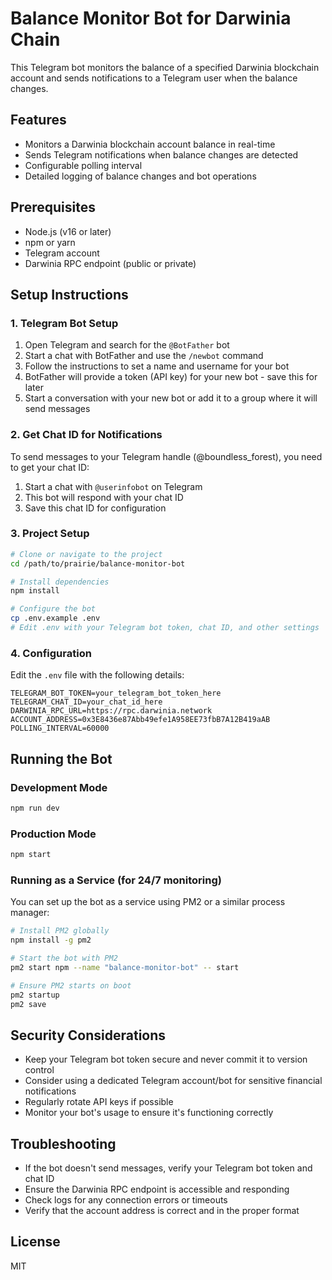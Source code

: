 # Balance Monitor Bot for Darwinia Chain

This Telegram bot monitors the balance of a specified Darwinia blockchain account and sends notifications to a Telegram user when the balance changes.

## Features

- Monitors a Darwinia blockchain account balance in real-time
- Sends Telegram notifications when balance changes are detected
- Configurable polling interval
- Detailed logging of balance changes and bot operations

## Prerequisites

- Node.js (v16 or later)
- npm or yarn
- Telegram account
- Darwinia RPC endpoint (public or private)

## Setup Instructions

### 1. Telegram Bot Setup

1. Open Telegram and search for the `@BotFather` bot
2. Start a chat with BotFather and use the `/newbot` command
3. Follow the instructions to set a name and username for your bot
4. BotFather will provide a token (API key) for your new bot - save this for later
5. Start a conversation with your new bot or add it to a group where it will send messages

### 2. Get Chat ID for Notifications

To send messages to your Telegram handle (@boundless_forest), you need to get your chat ID:

1. Start a chat with `@userinfobot` on Telegram
2. This bot will respond with your chat ID
3. Save this chat ID for configuration

### 3. Project Setup

```bash
# Clone or navigate to the project
cd /path/to/prairie/balance-monitor-bot

# Install dependencies
npm install

# Configure the bot
cp .env.example .env
# Edit .env with your Telegram bot token, chat ID, and other settings
```

### 4. Configuration

Edit the `.env` file with the following details:

```
TELEGRAM_BOT_TOKEN=your_telegram_bot_token_here
TELEGRAM_CHAT_ID=your_chat_id_here
DARWINIA_RPC_URL=https://rpc.darwinia.network
ACCOUNT_ADDRESS=0x3E8436e87Abb49efe1A958EE73fbB7A12B419aAB
POLLING_INTERVAL=60000
```

## Running the Bot

### Development Mode

```bash
npm run dev
```

### Production Mode

```bash
npm start
```

### Running as a Service (for 24/7 monitoring)

You can set up the bot as a service using PM2 or a similar process manager:

```bash
# Install PM2 globally
npm install -g pm2

# Start the bot with PM2
pm2 start npm --name "balance-monitor-bot" -- start

# Ensure PM2 starts on boot
pm2 startup
pm2 save
```

## Security Considerations

- Keep your Telegram bot token secure and never commit it to version control
- Consider using a dedicated Telegram account/bot for sensitive financial notifications
- Regularly rotate API keys if possible
- Monitor your bot's usage to ensure it's functioning correctly

## Troubleshooting

- If the bot doesn't send messages, verify your Telegram bot token and chat ID
- Ensure the Darwinia RPC endpoint is accessible and responding
- Check logs for any connection errors or timeouts
- Verify that the account address is correct and in the proper format

## License

MIT